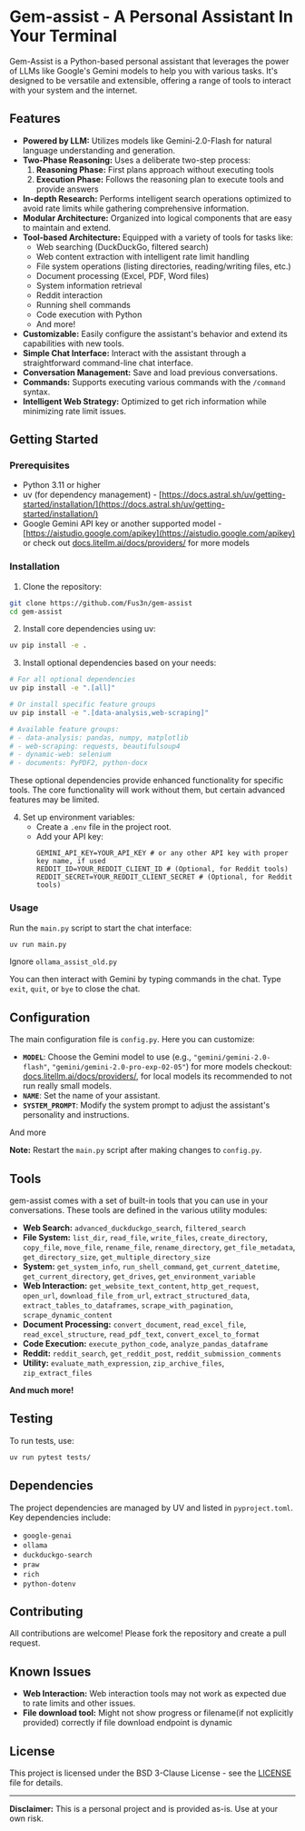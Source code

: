 # Gem-assist - A Personal Assistant In Your Terminal

Gem-Assist is a Python-based personal assistant that leverages the power of LLMs like Google's Gemini models to help you with various tasks. It's designed to be versatile and extensible, offering a range of tools to interact with your system and the internet.

## Features

- **Powered by LLM:** Utilizes models like Gemini-2.0-Flash for natural language understanding and generation.
- **Two-Phase Reasoning:** Uses a deliberate two-step process:
  1. **Reasoning Phase:** First plans approach without executing tools
  2. **Execution Phase:** Follows the reasoning plan to execute tools and provide answers
- **In-depth Research:** Performs intelligent search operations optimized to avoid rate limits while gathering comprehensive information.
- **Modular Architecture:** Organized into logical components that are easy to maintain and extend.
- **Tool-based Architecture:** Equipped with a variety of tools for tasks like:
  - Web searching (DuckDuckGo, filtered search)
  - Web content extraction with intelligent rate limit handling
  - File system operations (listing directories, reading/writing files, etc.)
  - Document processing (Excel, PDF, Word files)
  - System information retrieval
  - Reddit interaction
  - Running shell commands
  - Code execution with Python
  - And more!
- **Customizable:** Easily configure the assistant's behavior and extend its capabilities with new tools.
- **Simple Chat Interface:** Interact with the assistant through a straightforward command-line chat interface.
- **Conversation Management:** Save and load previous conversations.
- **Commands:** Supports executing various commands with the `/command` syntax.
- **Intelligent Web Strategy:** Optimized to get rich information while minimizing rate limit issues.

## Getting Started

### Prerequisites

- Python 3.11 or higher
- uv (for dependency management) - [https://docs.astral.sh/uv/getting-started/installation/](https://docs.astral.sh/uv/getting-started/installation/)
- Google Gemini API key or another supported model - [https://aistudio.google.com/apikey](https://aistudio.google.com/apikey) or check out [docs.litellm.ai/docs/providers/](https://docs.litellm.ai/docs/providers/) for more models

### Installation

1. Clone the repository:

```bash
git clone https://github.com/Fus3n/gem-assist
cd gem-assist
```

2. Install core dependencies using uv:

```bash
uv pip install -e .
```

3. Install optional dependencies based on your needs:

```bash
# For all optional dependencies
uv pip install -e ".[all]"

# Or install specific feature groups
uv pip install -e ".[data-analysis,web-scraping]"

# Available feature groups:
# - data-analysis: pandas, numpy, matplotlib
# - web-scraping: requests, beautifulsoup4
# - dynamic-web: selenium
# - documents: PyPDF2, python-docx
```

These optional dependencies provide enhanced functionality for specific tools. The core functionality will work without them, but certain advanced features may be limited.

4. Set up environment variables:
   - Create a `.env` file in the project root.
   - Add your API key:
     ```
     GEMINI_API_KEY=YOUR_API_KEY # or any other API key with proper key name, if used
     REDDIT_ID=YOUR_REDDIT_CLIENT_ID # (Optional, for Reddit tools)
     REDDIT_SECRET=YOUR_REDDIT_CLIENT_SECRET # (Optional, for Reddit tools)
     ```

### Usage

Run the `main.py` script to start the chat interface:

```bash
uv run main.py
```

Ignore `ollama_assist_old.py`

You can then interact with Gemini by typing commands in the chat. Type `exit`, `quit`, or `bye` to close the chat.

## Configuration

The main configuration file is `config.py`. Here you can customize:

- **`MODEL`**: Choose the Gemini model to use (e.g., `"gemini/gemini-2.0-flash"`, `"gemini/gemini-2.0-pro-exp-02-05"`) for more models checkout: [docs.litellm.ai/docs/providers/](https://docs.litellm.ai/docs/providers/), for local models its recommended to not run really small models.
- **`NAME`**: Set the name of your assistant.
- **`SYSTEM_PROMPT`**: Modify the system prompt to adjust the assistant's personality and instructions.

And more

**Note:** Restart the `main.py` script after making changes to `config.py`.

## Tools

gem-assist comes with a set of built-in tools that you can use in your conversations. These tools are defined in the various utility modules:

- **Web Search:** `advanced_duckduckgo_search`, `filtered_search`
- **File System:** `list_dir`, `read_file`, `write_files`, `create_directory`, `copy_file`, `move_file`, `rename_file`, `rename_directory`, `get_file_metadata`, `get_directory_size`, `get_multiple_directory_size`
- **System:** `get_system_info`, `run_shell_command`, `get_current_datetime`, `get_current_directory`, `get_drives`, `get_environment_variable`
- **Web Interaction:** `get_website_text_content`, `http_get_request`, `open_url`, `download_file_from_url`, `extract_structured_data`, `extract_tables_to_dataframes`, `scrape_with_pagination`, `scrape_dynamic_content`
- **Document Processing:** `convert_document`, `read_excel_file`, `read_excel_structure`, `read_pdf_text`, `convert_excel_to_format`
- **Code Execution:** `execute_python_code`, `analyze_pandas_dataframe`
- **Reddit:** `reddit_search`, `get_reddit_post`, `reddit_submission_comments`
- **Utility:** `evaluate_math_expression`, `zip_archive_files`, `zip_extract_files`

**And much more!**

## Testing
To run tests, use:
```bash
uv run pytest tests/
```

## Dependencies

The project dependencies are managed by UV and listed in `pyproject.toml`. Key dependencies include:

- `google-genai`
- `ollama`
- `duckduckgo-search`
- `praw`
- `rich`
- `python-dotenv`

## Contributing

All contributions are welcome! Please fork the repository and create a pull request.

## Known Issues

- **Web Interaction:** Web interaction tools may not work as expected due to rate limits and other issues.
- **File download tool:** Might not show progress or filename(if not explicitly provided) correctly if file download endpoint is dynamic

## License

This project is licensed under the BSD 3-Clause License - see the [LICENSE](LICENSE) file for details.

---

**Disclaimer:** This is a personal project and is provided as-is. Use at your own risk.
